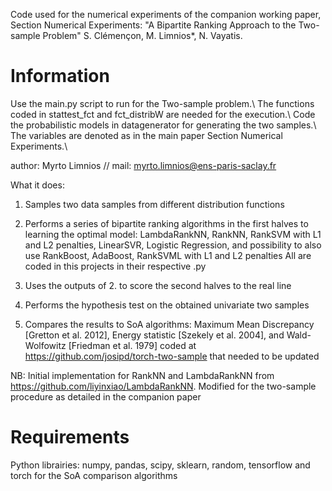 

Code used for the numerical experiments of the companion working paper, Section Numerical Experiments:
   "A Bipartite Ranking Approach to the Two-sample Problem" S. Clémençon, M. Limnios*, N. Vayatis.
   
# Information

Use the main.py script to run for the Two-sample problem.\\
The functions coded in stattest_fct and fct_distribW are needed for the execution.\\
Code the probabilistic models in datagenerator for generating the two samples.\\
The variables are denoted as in the main paper Section Numerical Experiments.\\

author: Myrto Limnios // mail: myrto.limnios@ens-paris-saclay.fr

What it does:
1. Samples two data samples from different distribution functions
2. Performs a series of bipartite ranking algorithms in the first halves to learning the optimal model:
               LambdaRankNN, RankNN, RankSVM with L1 and L2 penalties, LinearSVR, Logistic Regression,
               and possibility to also use RankBoost, AdaBoost, RankSVML with L1 and L2 penalties
               All are coded in this projects in their respective .py

 3. Uses the outputs of 2. to score the second halves to the real line
 4. Performs the hypothesis test on the obtained univariate two samples
 5. Compares the results to SoA algorithms: Maximum Mean Discrepancy [Gretton et al. 2012],
               Energy statistic [Szekely et al. 2004], and Wald-Wolfowitz [Friedman et al. 1979] coded at
               https://github.com/josipd/torch-two-sample that needed to be updated

 NB: Initial implementation for RankNN and LambdaRankNN from https://github.com/liyinxiao/LambdaRankNN. Modified for
       the two-sample procedure as detailed in the companion paper


# Requirements

Python librairies: numpy, pandas, scipy, sklearn, random, tensorflow and torch for the SoA comparison algorithms

